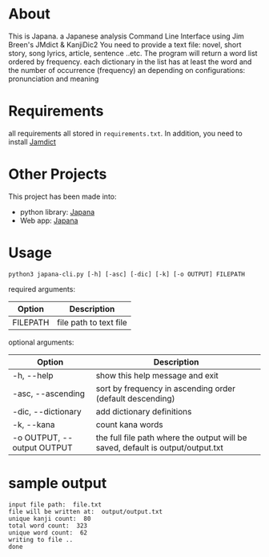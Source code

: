 # About 

This is Japana. a Japanese analysis Command Line Interface using Jim Breen's JMdict & KanjiDic2
You need to provide a text file: novel, short story, song lyrics, article, sentence ..etc. 
The program will return a word list ordered by frequency. 
each dictionary in the list has at least the word and the number of occurrence (frequency)
an depending on configurations: pronunciation and meaning
# Requirements

all requirements all stored in `requirements.txt`. In addition, you need to install [Jamdict](https://github.com/neocl/jamdict)



# Other Projects

This project has been made into:
* python library: [Japana](https://github.com/reem-codes/japana)
* Web app: [Japana](http://japana.reem-codes.com)
# Usage
`python3 japana-cli.py [-h] [-asc] [-dic] [-k] [-o OUTPUT] FILEPATH`

required arguments:

Option | Description
--- | --- 
FILEPATH | file path to text file

optional arguments:

Option | Description
--- | --- 
-h, --help | show this help message and exit 
-asc, --ascending | sort by frequency in ascending order (default descending)
-dic, --dictionary | add dictionary definitions
-k, --kana | count kana words
-o OUTPUT, --output OUTPUT | the full file path where the output will be saved, default is output/output.txt

# sample output
```
input file path:  file.txt
file will be written at:  output/output.txt
unique kanji count:  80
total word count:  323
unique word count:  62
writing to file ..
done
```
